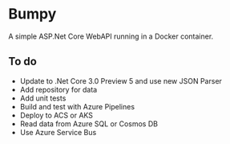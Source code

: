 # Bumpy
A simple ASP.Net Core WebAPI running in a Docker container.

## To do
* Update to .Net Core 3.0 Preview 5 and use new JSON Parser
* Add repository for data
* Add unit tests
* Build and test with Azure Pipelines
* Deploy to ACS or AKS
* Read data from Azure SQL or Cosmos DB
* Use Azure Service Bus
